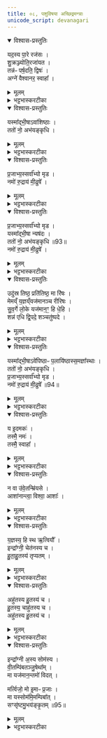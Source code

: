 ```yaml
---
title: ०८, पशुविषया अच्छिद्रमन्त्राः
unicode_script: devanagari
---
```



<details open><summary>विश्वास-प्रस्तुतिः</summary>

यद॒स्य पा॒रे रज॑सः ।  
शु॒क्रञ्ज्योति॒रजा॑यत ।  
तन्न॑ᳶ पर्ष॒दति॒ द्विषः॑ ।  
अग्ने॑ वैश्वानर॒ स्वाहा᳚ ।  
</details>

<details><summary>मूलम्</summary>

यद॒स्य पा॒रे रज॑सः ।  
शु॒क्रञ्ज्योति॒रजा॑यत ।  
तन्न॑ᳶ पर्ष॒दति॒ द्विषः॑ ।  
अग्ने॑ वैश्वानर॒ स्वाहा᳚ ।  
</details>

<details><summary>भट्टभास्करटीका</summary>

1पशोरुपाकृतस्य वाशनादिषु होमः । तत्र सर्वस्यादौ - यदस्य पारे इति ॥ ततः 'यस्माद्भीषा' इत्यादयो नैमित्तिकविशेषाः मध्ये भवन्ति । ततः 'य इदमकः' इति सर्वत्रान्ते भवति । तत्र प्रथमास्तिस्रोऽनुष्टुभः । 'उदस्र' इति त्रिष्टुप् । ततः 'यस्मात्' इत पङ्क्तिः चतुष्पदा । प्रथमः पादो विवृद्धः । वेपनपलायनसंज्ञानेषु तिस्रोऽनुष्टुभ एके । 'य इदमकः' इति प्रथमं यजुरेके । तत्र 'यदस्य पार' इति व्याख्याता 'समितम्' इत्यत्र ॥  
</details>

<details open><summary>विश्वास-प्रस्तुतिः</summary>

यस्मा᳚द्भी॒षाऽवा॑शिष्ठाः ।  
ततो॑ नो॒ अभ॑यङ्कृधि ।  
</details>

<details><summary>मूलम्</summary>

यस्मा᳚द्भी॒षाऽवा॑शिष्ठाः ।  
ततो॑ नो॒ अभ॑यङ्कृधि ।  
</details>

<details><summary>भट्टभास्करटीका</summary>

2यस्मादित्यादिः वाशने शब्दने होमः ॥ हे पशो! यस्मात् दुःखात् कारणात् त्वं भीषा भीत्या इत्थम्भूतस्सन् अवाशिष्ठाः वाशितमकृथाः । वाशृ शब्दे, दैवादिकः लुङ्यडागमः । तस्माद्धेतोः अस्माकं अभयं कृधि भयं माकृथा इति यावत् । यद्बा - भयहेतोः मरणाद्भीतः त्वं अवाशिष्ठाः, तत एव मरणादस्माकं यथा भयं न भवति तथा कुरु ।  
</details>

<details open><summary>विश्वास-प्रस्तुतिः</summary>

प्र॒जाभ्य॒स्सर्वा᳚भ्यो मृड ।  
नमो॑ रु॒द्राय॑ मी॒ढुषे᳚ ।  
</details>

<details><summary>मूलम्</summary>

प्र॒जाभ्य॒स्सर्वा᳚भ्यो मृड ।  
नमो॑ रु॒द्राय॑ मी॒ढुषे᳚ ।  
</details>

<details><summary>भट्टभास्करटीका</summary>

किञ्च - प्रजाभ्यः सर्वाभ्योऽपि स्वस्यै परस्यै च मृड सुखय । कर्मणसंप्रदानत्वाच्चतुर्थी । रुद्राय च युष्माकं स्वामिने मीढुषे सेक्त्रे युष्मान् उत्पादितवते नमः स प्रसन्नो भवत्विति । 'मीढ्वान्' इति मिहेर्निपात्यते ॥  
</details>

<details open><summary>विश्वास-प्रस्तुतिः</summary>

प्र॒जाभ्य॒स्सर्वा᳚भ्यो मृड ।  
यस्मा᳚द्भी॒षा न्यष॑दः ।  
ततो॑ नो॒ अभ॑यङ्कृधि ॥93॥  
नमो॑ रु॒द्राय॑ मी॒ढुषे᳚ ।  
</details>

<details><summary>मूलम्</summary>

प्र॒जाभ्य॒स्सर्वा᳚भ्यो मृड ।  
यस्मा᳚द्भी॒षा न्यष॑दः ।  
ततो॑ नो॒ अभ॑यङ्कृधि ॥93॥  
नमो॑ रु॒द्राय॑ मी॒ढुषे᳚ ।  
</details>

<details><summary>भट्टभास्करटीका</summary>

3अथ यस्मादिति निषदने शयने ॥ न्यषदः निषण्णवानसि । ऌदित्वादङ् । समानमन्यत् ॥  
- किञ्च - प्रजाभ्यः सर्वाभ्योऽपि स्वस्यै परस्यै च मृड सुखय । कर्मणसंप्रदानत्वाच्चतुर्थी ।  
-  तस्माद्धेतोः अस्माकं अभयं कृधि भयं माकृथा इति यावत् । यद्बा - भयहेतोः मरणाद्भीतः त्वं अवाशिष्ठाः, तत एव मरणादस्माकं यथा भयं न भवति तथा   कुरु ।  
-  रुद्राय च युष्माकं स्वामिने मीढुषे सेक्त्रे युष्मान् उत्पादितवते नमः स प्रसन्नो भवत्विति । 'मीढ्वान्' इति मिहेर्निपात्यते ॥  
</details>

<details open><summary>विश्वास-प्रस्तुतिः</summary>

उदु॑स्र तिष्ठ॒ प्रति॑तिष्ठ॒ मा रि॑षः ।  
मेमय्ँ य॒ज्ञय्ँयज॑मानञ्च रीरिषः ।  
सु॒व॒र्गे लो॒के यज॑मान॒ꣳ॒ हि धे॒हि ।  
शन्न॑ एधि द्वि॒पदे॒ शञ्चतु॑ष्पदे ।  
</details>

<details><summary>मूलम्</summary>

उदु॑स्र तिष्ठ॒ प्रति॑तिष्ठ॒ मा रि॑षः ।  
मेमय्ँ य॒ज्ञय्ँयज॑मानञ्च रीरिषः ।  
सु॒व॒र्गे लो॒के यज॑मान॒ꣳ॒ हि धे॒हि ।  
शन्न॑ एधि द्वि॒पदे॒ शञ्चतु॑ष्पदे ।  
</details>

<details><summary>भट्टभास्करटीका</summary>

4उदुस्रेति निपातने मैत्रावरुणेनोत्थापयति ॥ हे उस्र! गौः उत्तिष्ठ सर्वपशूपलक्षणं उस्रग्रहणम् । प्रतितिष्ठ प्रतिष्ठितो भव मा रिषः मा नशः । इमं च यज्ञं मा रीरिषः मा नीनशः । त्वय्यनुत्थिते हि वैगुण्यात् सर्वं नष्टं स्यात्, तस्मात् शीघ्रमुत्थाय त्वं सम्यक् यागनिर्वृत्त्या सुवर्गे लोके यजमानं धेहि स्थापय । अस्माकं च द्विपदे चतुष्पदे च शं सुखहेतुः एधि भव ॥  
</details>

<details open><summary>विश्वास-प्रस्तुतिः</summary>

यस्मा᳚द्भी॒षाऽवे॑पिष्ठाᳶ प॒लायि॑ष्ठास्स॒मज्ञा᳚स्थाः ।  
ततो॑ नो॒ अभ॑यङ्कृधि ।  
प्र॒जाभ्य॒स्सर्वा᳚भ्यो मृड ।  
नमो॑ रु॒द्राय॑ मी॒ढुषे᳚ ॥94॥  
</details>

<details><summary>मूलम्</summary>

यस्मा᳚द्भी॒षाऽवे॑पिष्ठाᳶ प॒लायि॑ष्ठास्स॒मज्ञा᳚स्थाः ।  
ततो॑ नो॒ अभ॑यङ्कृधि ।  
प्र॒जाभ्य॒स्सर्वा᳚भ्यो मृड ।  
नमो॑ रु॒द्राय॑ मी॒ढुषे᳚ ॥94॥  
</details>

<details><summary>भट्टभास्करटीका</summary>

5यस्मादिति समानं पूर्वेण ॥ अवेपिष्ठाः अकम्पिष्ठाः पलायिष्ठाः संज्ञपनस्थानादपागमः । समज्ञास्थाः अकामतः संज्ञप्तोऽभूः संज्ञपनमन्तरेण भीत्यैवामृथा इति यावत् । अन्तर्भावितण्यर्थात् जानातेः लुङि कर्मण्यात्मनेपदम् । यद्वा - संज्ञानं उत्कण्ठा । 'संप्रतिभ्याम्' इति व्यत्ययेन आध्यानेऽप्यात्मनेपदम् । दुःखातिशयेन मात्राद्युत्कण्ठापरीतोऽभूः । समानमन्यत् ॥  
-  तस्माद्धेतोः अस्माकं अभयं कृधि भयं माकृथा इति यावत् । यद्बा - भयहेतोः मरणाद्भीतः त्वं अवाशिष्ठाः, तत एव मरणादस्माकं यथा भयं न भवति तथा   कुरु ।  
- किञ्च - प्रजाभ्यः सर्वाभ्योऽपि स्वस्यै परस्यै च मृड सुखय । कर्मणसंप्रदानत्वाच्चतुर्थी ।  
-  रुद्राय च युष्माकं स्वामिने मीढुषे सेक्त्रे युष्मान् उत्पादितवते नमः स प्रसन्नो भवत्विति । 'मीढ्वान्' इति मिहेर्निपात्यते ॥  
</details>

<details open><summary>विश्वास-प्रस्तुतिः</summary>

य इ॒दमकः॑ ।  
तस्मै॒ नमः॑ ।  
तस्मै॒ स्वाहा᳚ ।  
</details>

<details><summary>मूलम्</summary>

य इ॒दमकः॑ ।  
तस्मै॒ नमः॑ ।  
तस्मै॒ स्वाहा᳚ ।  
</details>

<details><summary>भट्टभास्करटीका</summary>

6य इदमिति ॥ इदं वाशितादिकं यः अकः अकार्षीत् अचीकरत् तस्मै देवाय नमः पशूनां स्वामिने स्वाहुतं चेदमस्तु तस्मै देवाय ॥  
</details>

<details open><summary>विश्वास-प्रस्तुतिः</summary>

न वा उ॑वे॒तन्म्रि॑यसे ।  
आशा॑नान्त्वा॒ विश्वा॒ आशाः᳚ ।  
</details>

<details><summary>मूलम्</summary>

न वा उ॑वे॒तन्म्रि॑यसे ।  
आशा॑नान्त्वा॒ विश्वा॒ आशाः᳚ ।  
</details>

<details><summary>भट्टभास्करटीका</summary>

7अथ मृतं पशुं अप्सु अभ्यवहरति - न वा उवेतदिति तिसृभिः ॥ 'ये वाजिनम्' इत्यत्र प्रथमा त्रिष्टुप् व्यख्याता । अस्याः प्रतीकग्रहणम् । 'आशानां त्वाशापालेभ्यः' 'विश्वा आशा मधुना' इति चानुष्टुप्त्रिष्टुभौ 'पुनर्यः' इत्यत्र व्याख्याते । प्रतीकग्रहणमत्रानयोः ॥  

- न वा उ॑ वे॒तन्म्रि॑यसे॒ न रि॑ष्यसि दे॒वाꣳ इदे॑षि प॒थिभि॑स्सु॒गेभिः॑ ।  
हरी॑ ते॒ युञ्जा॒ पृष॑ती अभूता॒मुपा᳚स्थाद्वा॒जी धु॒रि रास॑भस्य ।  
  -  टीका अथ दशमी (मृच) माह– न वा उवेतदिति।   शास्त्रानभिज्ञानां लौकिकानां दृष्ट्या त्वमेतत्प्रत्यक्ष मेव म्नियसे शमितृभिर्हिस्यसे च ।   शास्त्रादृष्ट्या तु त्वं न वा उवेतन्म्नियस एत २२२३ न्मरणमेव न भवति, न च रिष्यसि नापि शमितृभिर्हिस्यसे, किंतु सुगेभिः पथिमिः सुगममार्गैर्देवानिदेषि देवानेव प्राप्नोषि ।   तत्र देवेषु मध्य इन्द्रत्वं प्राप्तस्य ते हरी हरिनामकावश्वौ रथे युक्तावभूतां सर्वथा भविष्यतः।   * एवं तथा मरुद्रूपं प्राप्तस्य ते पृषती चित्रवर्णे अश्वस्त्रियौ युञ्जावभूतां रथे युक्तौ भविष्यतः।   इदानीं रासभस्य धुरि वर्तमानस्व गर्दभवद्भारवाहिनस्तव वाज्युपास्थात्त्वां वोढुं कश्चित्प्रौढोऽश्वः प्राप्तो भविष्यति ।


-  मन्त्रः - आशा॑नान्त्वाऽऽशापा॒लेभ्यः॑ ।   
च॒तुर्भ्यो॑ अ॒मृते᳚भ्यः ।   
इ॒दम्भू॒तस्याध्य॑ख्षेभ्यः ।   
वि॒धेम॑ ह॒विषा॑ व॒यम् ।

  -  टीका चतुर्धा करणे - आशानां त्वेत्यनुष्टुप् ॥ आशानां दिशां सम्बन्धिभ्यः आशापालेभ्यः दिशां नित्यपालकेभ्यः । 'झत्युपोत्तमम्' इति उपोत्तमस्य उदात्तत्वम् । अमृतेभ्यः अमरणेभ्यश्च इन्द्रयमवरुणकुबेरेभ्यः भूतस्य भुवनजातस्य सर्वस्य अध्यक्षेभ्यः स्वामिभ्यः तदर्थमिद्धये व्यापृतेभ्यः वयं हविषा अनेन इदं विधेम परिचरेम । तेषामेवेदं परिचरणं यदनेन ऋत्विजः परिचर्यन्त इति भावः । विध विधाने ॥

  - टीका   8अथाष्टमीमाह - हे पशो! त्वां आशानां दिशां मध्ये आशापालेभ्यो विशिष्टानां दिशां पालेभ्यः चतुर्भ्य इन्द्रयमवरुणसोमेभ्योऽमृतेभ्यो देवेभ्यः समर्पयामीति शेषः ॥ भूतस्य अस्मिन्कर्मणि प्राप्तस्य पशोरध्यक्षेभ्यः स्वामिभ्यो देवेभ्यो वयं हविषेदं विधेम शीघ्रमेव परिचरेम ॥॥


-  मन्त्रः - विश्वा॒ आशा॒ मधु॑ना॒ सꣳ सृ॑जामि ।  
अ॒न॒मी॒वा आप॒ ओष॑धयो भवन्तु ।   
अ॒यय्ँ यज॑मानो॒ मृधो॒ व्य॑स्यताम् ॥10॥  
अगृ॑भीताᳶ प॒शव॑स्सन्तु॒ सर्वे᳚ ।

  -  टीका  9अथ नवमीमाह - विश्वा आशाः सर्वा दिशाऽहं मधुना मधुरेण वृष्ट्युदकेन संसृजामि संयोजयामि ॥ तेन आप ओषधयश्चानमीवा रोगरहिता भवन्तु ॥ अयं च यजमानो मृधः शत्रून् व्यस्यतां निरस्यतु ॥ सर्वे पशवः अगृभीता व्याघ्रतस्करादिभिरस्वीकृताः सन्तु ॥ इदं मन्त्रद्वयं पशौ संज्ञप्यमाने यजमानेन जप्यम् ॥ तथा दिवश्श्येनीसंज्ञिकास्विष्टिषु 'अशायै चरुम्' इत्यस्य याज्यानुवाक्ये ॥ तथा च तयोः प्रतकिद्वयमाम्नातम् - 'आशानां त्वा विश्वा आशाः' इति ॥
</details>

<details open><summary>विश्वास-प्रस्तुतिः</summary>

य॒ज्ञस्य॒ हि स्थ ऋ॒त्वियौ᳚ ।  
इन्द्रा᳚ग्नी॒ चेत॑नस्य च ।  
हु॒ता॒हु॒तस्य॑ तृप्यतम् ।  
</details>

<details><summary>मूलम्</summary>

य॒ज्ञस्य॒ हि स्थ ऋ॒त्वियौ᳚ ।  
इन्द्रा᳚ग्नी॒ चेत॑नस्य च ।  
हु॒ता॒हु॒तस्य॑ तृप्यतम् ।  
</details>

<details><summary>भट्टभास्करटीका</summary>

8हुताहुतयोर्मिश्रणे - यज्ञस्य हि इत्याद्याः तिस्रोऽनुष्टुभः । तृतीयया तस्य भक्षणम् । हे इन्द्राग्नी! युवां हि यज्ञस्य ऋत्वियौ प्राप्तकालौ स्थः । अस्मिन्काले युवां स्वामिनौ इति यावत् । चेतनस्य सर्वस्य च स्वामिनौ स्थः । हि यस्मादेवं तस्मात् हुताहुतस्य मिश्रितस्य संयुक्तस्य तृप्यतम् । सुहितार्थयोगे षष्ठीसमासप्रतिषेधेन षष्ठी ज्ञापिता । मिश्रितपानेन तृप्तौ भवतं मिश्रितरसानुभवेन ।  
</details>

<details open><summary>विश्वास-प्रस्तुतिः</summary>

अहु॑तस्य हु॒तस्य॑ च ।  
हु॒तस्य॒ चाहु॑तस्य च ।  
अहु॑तस्य हु॒तस्य॑ च ।  
</details>

<details><summary>मूलम्</summary>

अहु॑तस्य हु॒तस्य॑ च ।  
हु॒तस्य॒ चाहु॑तस्य च ।  
अहु॑तस्य हु॒तस्य॑ च ।  
</details>

<details><summary>भट्टभास्करटीका</summary>

अथाहुतस्य तृप्यतं, हुतस्य च
अवयवरसास्वादनेन च तृप्यतमित्यथः ।  
किञ्च - हुतस्य सम्बन्धिनः अहुतस्य हुतसंसर्गेणाहुतावयवस्य यो रसविशेषः तस्य च तृप्यतम् । अहुतस्य च संबन्धिनो हुतस्य अहुतसंसर्गेण हुतावयवस्य यो रसविशेषः तस्य च तृप्यतम् ।  
</details>

<details open><summary>विश्वास-प्रस्तुतिः</summary>

इन्द्रा᳚ग्नी अ॒स्य सोम॑स्य ।  
वी॒तम्पि॑बतञ्जु॒षेथा᳚म् ।  
मा यज॑मान॒न्तमो॑ विदत् ।  

मर्त्विजो॒ मो इ॒माᳶ प्र॒जाः ।  
मा यस्सोम॑मि॒मम्पिबा᳚त् ।  
सꣳसृ॑ष्टमु॒भय॑ङ्कृ॒तम् ॥95॥  
</details>

<details><summary>मूलम्</summary>

इन्द्रा᳚ग्नी अ॒स्य सोम॑स्य ।  
वी॒तम्पि॑बतञ्जु॒षेथा᳚म् ।  
मा यज॑मान॒न्तमो॑ विदत् ।  

मर्त्विजो॒ मो इ॒माᳶ प्र॒जाः ।  
मा यस्सोम॑मि॒मम्पिबा᳚त् ।  
सꣳसृ॑ष्टमु॒भय॑ङ्कृ॒तम् ॥95॥  
</details>

<details><summary>भट्टभास्करटीका</summary>

एवमुक्तप्रकारेण बहुप्रकाररसस्यास्य सोमस्य वीतं कामयेथां पिबते जुषेथां प्रीयेथां च । कर्मणि षष्ठी ।  
मा यजमानमिति । यजमानं तमः मतिविपर्यासः तन्निमित्तं पापं वा माऽविदत् मा लब्ध । विन्दतेर्लुङि ऌदित्वादङ् । ऋत्विजश्च मा तमोऽविदत् । मैव च इमाः प्रजाः तमोऽविदत् कर्मभ्रेषनिमित्तं पापम् । अथ यश्च इमं सोमं पिबात् तमपि मा तमोऽविदत् । कीदृशं सोमं? उभयमपि हुतमहुतं च संसृष्टं कृतम् । ईदृशं पिबन्तमपि मा तमोऽविदन् ॥  


इति तैत्तिरीयब्राह्मणे तृतीये सप्तमे अच्छिद्रेषु अष्टमोऽनुवाकः ॥  

</details>

